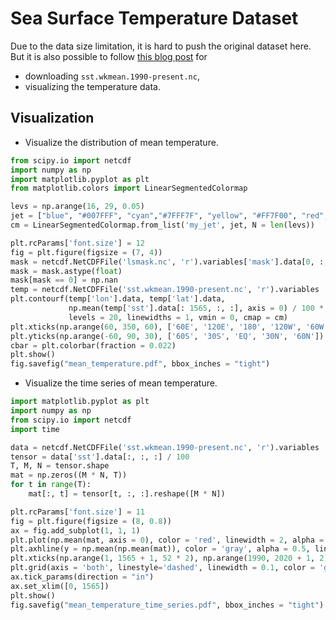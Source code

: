 # Sea Surface Temperature Dataset

Due to the data size limitation, it is hard to push the original dataset here. But it is also possible to follow [this blog post](https://medium.com/p/21a6324df563) for
- downloading `sst.wkmean.1990-present.nc`,
- visualizing the temperature data.

## Visualization

- Visualize the distribution of mean temperature.

```python
from scipy.io import netcdf
import numpy as np
import matplotlib.pyplot as plt
from matplotlib.colors import LinearSegmentedColormap

levs = np.arange(16, 29, 0.05)
jet = ["blue", "#007FFF", "cyan","#7FFF7F", "yellow", "#FF7F00", "red", "#7F0000"] 
cm = LinearSegmentedColormap.from_list('my_jet', jet, N = len(levs))

plt.rcParams['font.size'] = 12
fig = plt.figure(figsize = (7, 4))
mask = netcdf.NetCDFFile('lsmask.nc', 'r').variables['mask'].data[0, :, :]
mask = mask.astype(float)
mask[mask == 0] = np.nan
temp = netcdf.NetCDFFile('sst.wkmean.1990-present.nc', 'r').variables
plt.contourf(temp['lon'].data, temp['lat'].data, 
             np.mean(temp['sst'].data[: 1565, :, :], axis = 0) / 100 * mask, 
             levels = 20, linewidths = 1, vmin = 0, cmap = cm)
plt.xticks(np.arange(60, 350, 60), ['60E', '120E', '180', '120W', '60W'])
plt.yticks(np.arange(-60, 90, 30), ['60S', '30S', 'EQ', '30N', '60N'])
cbar = plt.colorbar(fraction = 0.022)
plt.show()
fig.savefig("mean_temperature.pdf", bbox_inches = "tight")
```

- Visualize the time series of mean temperature.

```python
import matplotlib.pyplot as plt
import numpy as np
from scipy.io import netcdf
import time

data = netcdf.NetCDFFile('sst.wkmean.1990-present.nc', 'r').variables
tensor = data['sst'].data[:, :, :] / 100
T, M, N = tensor.shape
mat = np.zeros((M * N, T))
for t in range(T):
    mat[:, t] = tensor[t, :, :].reshape([M * N])

plt.rcParams['font.size'] = 11
fig = plt.figure(figsize = (8, 0.8))
ax = fig.add_subplot(1, 1, 1)
plt.plot(np.mean(mat, axis = 0), color = 'red', linewidth = 2, alpha = 0.6)
plt.axhline(y = np.mean(np.mean(mat)), color = 'gray', alpha = 0.5, linestyle='dashed')
plt.xticks(np.arange(1, 1565 + 1, 52 * 2), np.arange(1990, 2020 + 1, 2))
plt.grid(axis = 'both', linestyle='dashed', linewidth = 0.1, color = 'gray')
ax.tick_params(direction = "in")
ax.set_xlim([0, 1565])
plt.show()
fig.savefig("mean_temperature_time_series.pdf", bbox_inches = "tight")
```
